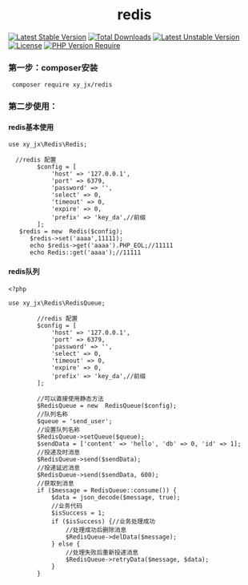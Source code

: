<h1 align="center">redis</h1>

[![Latest Stable Version](http://poser.pugx.org/xy_jx/redis/v)](https://packagist.org/packages/xy_jx/redis) 
[![Total Downloads](http://poser.pugx.org/xy_jx/redis/downloads)](https://packagist.org/packages/xy_jx/redis)
[![Latest Unstable Version](http://poser.pugx.org/xy_jx/redis/v/unstable)](https://packagist.org/packages/xy_jx/redis) 
[![License](http://poser.pugx.org/xy_jx/redis/license)](https://packagist.org/packages/xy_jx/redis) 
[![PHP Version Require](http://poser.pugx.org/xy_jx/redis/require/php)](https://packagist.org/packages/xy_jx/redis)

### 第一步：composer安装

```
 composer require xy_jx/redis
```

### 第二步使用：
#### redis基本使用
```
use xy_jx\Redis\Redis;

  //redis 配置
        $config = [
            'host' => '127.0.0.1',
            'port' => 6379,
            'password' => '',
            'select' => 0,
            'timeout' => 0,
            'expire' => 0,
            'prefix' => 'key_da',//前缀
        ];
   $redis = new  Redis($config);
      $redis->set('aaaa',11111);
      echo $redis->get('aaaa').PHP_EOL;//11111
      echo Redis::get('aaaa');//11111

```
#### redis队列
```
<?php

use xy_jx\Redis\RedisQueue;

        //redis 配置
        $config = [
            'host' => '127.0.0.1',
            'port' => 6379,
            'password' => '',
            'select' => 0,
            'timeout' => 0,
            'expire' => 0,
            'prefix' => 'key_da',//前缀
        ];
        
        //可以直接使用静态方法
        $RedisQueue = new  RedisQueue($config);
        //队列名称
        $queue = 'send_user';
        //设置队列名称
        $RedisQueue->setQueue($queue);
        $sendData = ['content' => 'hello', 'db' => 0, 'id' => 1];
        //投递及时消息
        $RedisQueue->send($sendData);
        //投递延迟消息
        $RedisQueue->send($sendData, 600);
        //获取到消息
        if ($message = RedisQueue::consume()) {
            $data = json_decode($message, true);
            //业务代码
            $isSuccess = 1;
            if ($isSuccess) {//业务处理成功
                //处理成功后删除消息
                $RedisQueue->delData($message);
            } else {
                //处理失败后重新投递消息
                $RedisQueue->retryData($message, $data);
            }
        }

```